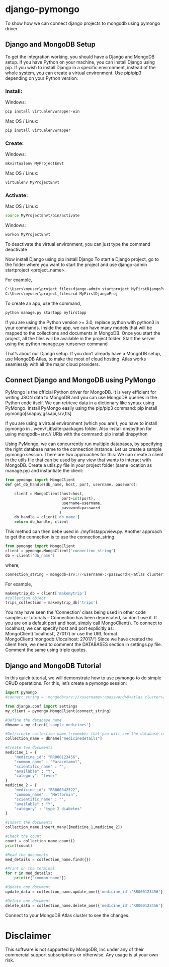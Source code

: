 

# django-pymongo
To show how we can connect django projects to mongodb using pymongo driver

## Django and MongoDB Setup

To get the integration working, you should have a Django and MongoDB setup. If you have Python on your machine, you can install Django using pip. If you wish to install Django in a specific environment, instead of the whole system, you can create a virtual environment. Use pip/pip3 depending on your Python version: 


### Install:

Windows:
```bash
pip install virtualenvwrapper-win
```

Mac OS / Linux:
```bash
pip install virtualenvwrapper
```

### Create:

Windows:
```bash
mkvirtualenv MyProjectEnvt
```

Mac OS / Linux:
```bash
virtualenv MyProjectEnvt
```

### Activate:

Mac OS / Linux:
```bash
source MyProjectEnvt/bin/activate
```

Windows:
```bash
workon MyProjectEnvt
```

To deactivate the virtual environment, you can just type the command deactivate


Now install Django using pip install Django
To start a Django project, go to the folder where you want to start the project and use 
django-admin startproject <project_name>. 


For example,
```bash
C:\Users\myuser\project_files>django-admin startproject MyFirstDjangoProj
C:\Users\myuser\project_files>cd MyFirstDjangoProj
```

To create an app, use the command, 
```bash
python manage.py startapp myfirstapp
```

If you are using the Python version >= 3.0, replace python with python3 in your commands.
Inside the app, we can have many models that will be mapped to the collections and documents in MongoDB.
Once you start the project, all the files will be available in the project folder. Start the server using the python manage.py runserver command

That’s about our Django setup.
If you don’t already have a MongoDB setup, use MongoDB Atlas, to make the most of cloud hosting. Atlas works seamlessly with all the major cloud providers.

## Connect Django and MongoDB using PyMongo

PyMongo is the official Python driver for MongoDB. It is very efficient for writing JSON data to MongoDB and you can use MongoDB queries in the Python code itself. We can retrieve data in a dictionary like syntax using PyMongo.
Install PyMongo easily using the pip/pip3 command:
pip install pymongo[snappy,gssapi,srv,tls]


If you are using a virtual environment (which you are!), you have to install pymongo in ..\venv\Lib\site-packages folder.
Also install dnspython for using mongodb+srv:// URIs with the command:
pip install dnspython


Using PyMongo, we can concurrently run multiple databases, by specifying the right database name to the connection instance.
Let us create a sample pymongo session. There are two approaches for this:
We can create a client in the utils file that can be used by any view that wants to interact with MongoDB. Create a utils.py file in your project folder (same location as manage.py) and instantiate the client:

```python
from pymongo import MongoClient
def get_db_handle(db_name, host, port, username, password):

    client = MongoClient(host=host,
                         port=int(port),
                         username=username,
                         password=password
                        )
    db_handle = client['db_name']
    return db_handle, client
```

This method can then bebe used in ./myfirstapp/view.py. 
Another approach to get the connection is to use the connection_string:
```python
from pymongo import MongoClient
client = pymongo.MongoClient('connection_string')
db = client['db_name']
```
where,
```python
connection_string = mongodb+srv://<username>:<password>@<atlas cluster>/<myFirstDatabase>?retryWrites=true&w=majoritymongodb+srv://<username>:<password>@<ip-address>:<port>/<database_name>
```


For example,
```python
makemytrip_db = client['makemytrip']
#collection object
trips_collection = makemytrip_db['trips']
```

You may have seen the ‘Connection’ class being used in other code samples or tutorials – Connection has been deprecated, so don’t use it. 
If you are on a default port and host, simply call MongoClient(). To connect to localhost, we can specify host and port explicitly as: MongoClient(‘localhost’, 27017) or use the URL format MongoClient(‘mongodb://localhost: 27017/’)
Since we have created the client here, we need to comment the DATABASES section in settings.py file. Comment the same using triple quotes.

## Django and MongoDB Tutorial 
In this quick tutorial, we will demonstrate how to use pymongo to do simple CRUD operations. For this, let’s create a pymongo session:

```python
import pymongo
#connect_string = 'mongodb+srv://<username>:<password>@<atlas cluster>/<myFirstDatabase>?retryWrites=true&w=majority' 

from django.conf import settings
my_client = pymongo.MongoClient(connect_string)

#Define the database name
dbname = my_client['sample_medicines']

#Get/create collection name (remember that you will see the database in your mongodb cluster only after you create a collection
collection_name = dbname["medicinedetails"]

#Create two documents
medicine_1 = {
    "medicine_id": "RR000123456",
    "common_name" : "Paracetamol",
    "scientific_name" : "",
    "available" : "Y",
    "category": "fever"
}
medicine_2 = {
    "medicine_id": "RR000342522",
    "common_name" : "Metformin",
    "scientific_name" : "",
    "available" : "Y",
    "category" : "type 2 diabetes"
}

#Insert the documents
collection_name.insert_many([medicine_1,medicine_2])

#Check the count
count = collection_name.count()
print(count)

#Read the documents
med_details = collection_name.find({})

#Print on the terminal
for r in med_details:
    print(r["common_name"])

#Update one document
update_data = collection_name.update_one({'medicine_id':'RR000123456'}, {'$set':{'common_name':'Paracetamol 500'}})

#Delete one document
delete_data = collection_name.delete_one({'medicine_id':'RR000123456'})
```
Connect to your MongoDB Atlas cluster to see the changes.

# Disclaimer
This software is not supported by MongoDB, Inc under any of their commercial support subscriptions or otherwise. Any usage is at your own risk.
